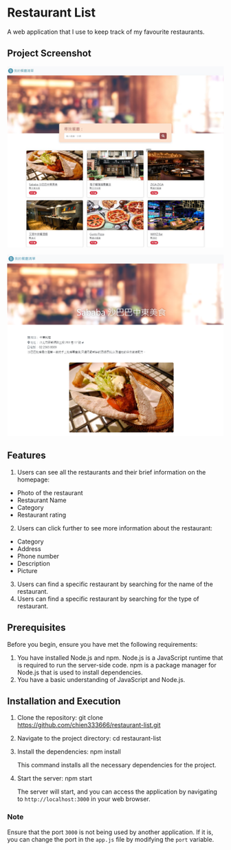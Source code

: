 # Restaurant List
A web application that I use to keep track of my favourite restaurants.

## Project Screenshot

![image](https://github.com/chien333666/restaurant-list/blob/main/public/img/homepage.jpg)

![image](https://github.com/chien333666/restaurant-list/blob/main/public/img/detail.png)

## Features
1. Users can see all the restaurants and their brief information on the homepage:
  - Photo of the restaurant
  - Restaurant Name
  - Category
  - Restaurant rating
2. Users can click further to see more information about the restaurant:
  - Category
  - Address
  - Phone number
  - Description
  - Picture
3. Users can find a specific restaurant by searching for the name of the restaurant.
4. Users can find a specific restaurant by searching for the type of restaurant.

## Prerequisites

Before you begin, ensure you have met the following requirements:

1. You have installed Node.js and npm. Node.js is a JavaScript runtime that is required to run the server-side code. npm is a package manager for Node.js that is used to install dependencies.
2. You have a basic understanding of JavaScript and Node.js.

## Installation and Execution

1. Clone the repository:
git clone https://github.com/chien333666/restaurant-list.git

2. Navigate to the project directory:
cd restaurant-list

3. Install the dependencies:
npm install

   This command installs all the necessary dependencies for the project.

4. Start the server:
npm start

   The server will start, and you can access the application by navigating to `http://localhost:3000` in your web browser.

### Note

Ensure that the port `3000` is not being used by another application. If it is, you can change the port in the `app.js` file by modifying the `port` variable.